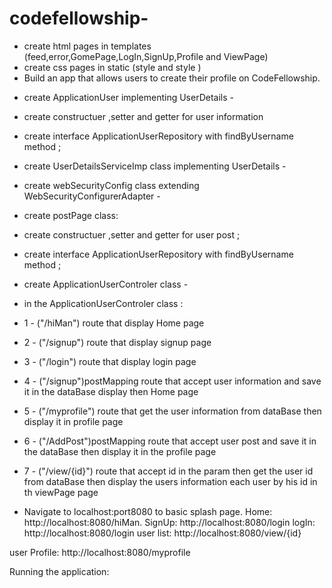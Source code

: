 # codefellowship-
 * create html pages in templates (feed,error,GomePage,LogIn,SignUp,Profile and ViewPage)
 * create css pages in static (style and style )
* Build an app that allows users to create their profile on CodeFellowship.
- create ApplicationUser implementing UserDetails -
-  create constructuer ,setter and getter for user information 
 - create interface ApplicationUserRepository with findByUsername method ;

- create UserDetailsServiceImp class  implementing UserDetails -

- create webSecurityConfig class  extending  WebSecurityConfigurerAdapter -


- create postPage class:
-  create constructuer ,setter and getter for user post ; 
 - create interface ApplicationUserRepository with findByUsername method ;


- create ApplicationUserControler class  -
- in the ApplicationUserControler class :
- 1 - ("/hiMan") route that display  Home page 
- 2 - ("/signup") route that display  signup page 
- 3 - ("/login") route that display  login page 
- 4 - ("/signup")postMapping  route that accept user information and save it in the dataBase display then  Home page 
- 5 - ("/myprofile") route that get the user information  from dataBase then display  it in profile page 
- 6 - ("/AddPost")postMapping  route that accept user post and save it in the dataBase then display it in  the  profile page 

- 7 - ("/view/{id}") route that accept id in the param then get the user id  from dataBase then display  the users information each user by his id  in th  viewPage page 

*  Navigate to localhost:port8080 to basic splash page.
Home: http://localhost:8080/hiMan.
SignUp: http://localhost:8080/login 
logIn: http://localhost:8080/login 
user list: http://localhost:8080/view/{id} 

user Profile: http://localhost:8080/myprofile
 
Running the application:





